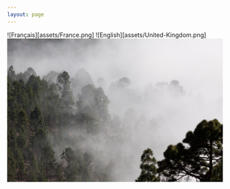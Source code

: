 ```yaml
---
layout: page
---
```

![Français][assets/France.png]
![English][assets/United-Kingdom.png]
[![arbres](assets/fog.jpg)](sondage.html "Click!")
